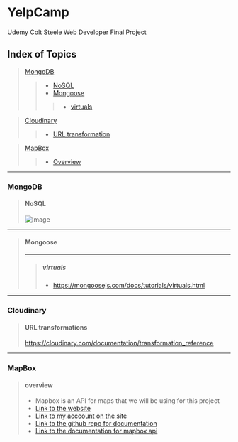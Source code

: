 # YelpCamp
Udemy Colt Steele Web Developer Final Project

## Index of Topics
> [MongoDB](#1.1)
>> + [NoSQL](#1.2)
>> + [Mongoose](#1.3)
>>> + [virtuals](#1.3.1)

> [Cloudinary](#2.1)
>> + [URL transformation](#2.2)

> [MapBox](#3.1)
>> + [Overview](#3.2)
--- 

### MongoDB <a id='1.1'></a>
> #### NoSQL <a id='1.2'></a>
> ![image](https://user-images.githubusercontent.com/49597116/199094039-d0f16cca-8605-4b93-94db-89bdf4f15ded.png)

--- 

> #### Mongoose <a id='1.3'></a>
> ---
>> ##### virtuals <a id='1.3.1'></a>
>> + https://mongoosejs.com/docs/tutorials/virtuals.html

--- 

### Cloudinary <a id='2.1'></a>
> #### URL transformations <a id='2.2'></a>
> https://cloudinary.com/documentation/transformation_reference

---

### MapBox <a id='3.1'></a>
> #### overview <a id='3.2'></a>
> + Mapbox is an API for maps that we will be using for this project
> + [Link to the website](https://www.mapbox.com/)
> + [Link to my acccount on the site](https://account.mapbox.com/)
> + [Link to the github repo for documentation](https://github.com/mapbox/mapbox-sdk-js)
> + [Link to the documentation for mapbox api](https://docs.mapbox.com/)